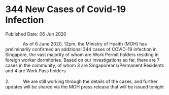 <html>
    <meta http-equiv="Content-Type" content="text/html; charset=utf-8"/>
    <meta charset="utf-8"/>
    <title> 344 New Cases of Covid-19 Infection</title>
    <body><h1> 344 New Cases of Covid-19 Infection</h1>
    <p>Published Date: 06 Jun 2020</p> <p>&nbsp; &nbsp; &nbsp; &nbsp; &nbsp; &nbsp; &nbsp; As of 6 June 2020, 12pm, the Ministry of Health (MOH) has preliminarily confirmed an additional 344 cases of COVID-19 infection in Singapore, the vast majority of whom are Work Permit holders residing in foreign worker dormitories. Based on our investigations so far, there are 7 cases in the community, of whom 3 are Singaporeans/Permanent Residents and 4 are Work Pass holders.<br><br>2.&nbsp; &nbsp; &nbsp; &nbsp; &nbsp; &nbsp;We are still working through the details of the cases, and further updates will be shared via the MOH press release that will be issued tonight</p></body>
</html>